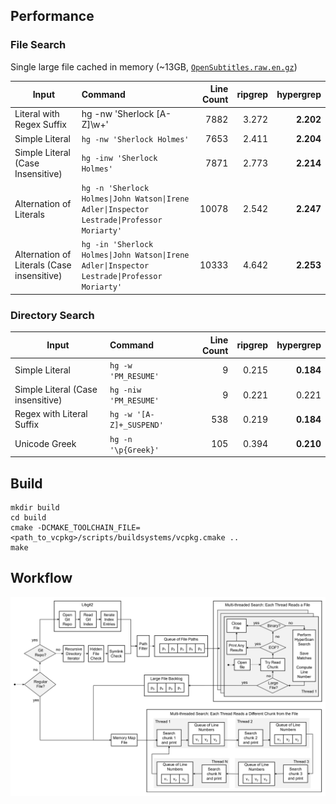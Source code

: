 
## Performance

### File Search

 Single large file cached in memory (~13GB, [`OpenSubtitles.raw.en.gz`](http://opus.nlpl.eu/download.php?f=OpenSubtitles/v2018/mono/OpenSubtitles.raw.en.gz))

| Input | Command | Line Count | ripgrep | hypergrep |
| --- | :---| ---:| ---:| ---:|
| Literal with Regex Suffix | hg -nw 'Sherlock [A-Z]\w+' | 7882 | 3.272 | **2.202** |
| Simple Literal | `hg -nw 'Sherlock Holmes'` | 7653 | 2.411 | **2.204** |
| Simple Literal (Case Insensitive) | `hg -inw 'Sherlock Holmes'` | 7871 | 2.773 | **2.214** |
| Alternation of Literals | `hg -n 'Sherlock Holmes\|John Watson\|Irene Adler\|Inspector Lestrade\|Professor Moriarty'` | 10078 | 2.542 | **2.247** |
| Alternation of Literals (Case insensitive) | `hg -in 'Sherlock Holmes\|John Watson\|Irene Adler\|Inspector Lestrade\|Professor Moriarty'` | 10333 | 4.642 | **2.253** | 

### Directory Search

| Input | Command | Line Count | ripgrep | hypergrep |
| --- |:---| ---:| ---:| ---:|
| Simple Literal | `hg -w 'PM_RESUME'` | 9 | 0.215 | **0.184** |
| Simple Literal (Case insensitive) | `hg -niw 'PM_RESUME'` | 9 | 0.221 | 0.221 |
| Regex with Literal Suffix | `hg -w '[A-Z]+_SUSPEND'` | 538 | 0.219 | **0.184** |
| Unicode Greek | `hg -n '\p{Greek}'` | 105 | 0.394 | **0.210** |

## Build

```
mkdir build
cd build
cmake -DCMAKE_TOOLCHAIN_FILE=<path_to_vcpkg>/scripts/buildsystems/vcpkg.cmake ..
make
```

## Workflow

![Workflow](doc/workflow.png)
